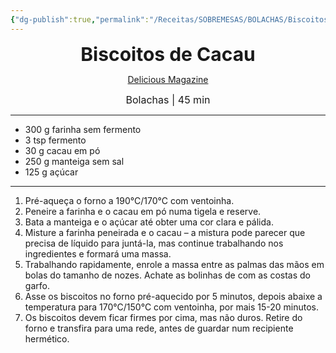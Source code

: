 ```yaml
---
{"dg-publish":true,"permalink":"/Receitas/SOBREMESAS/BOLACHAS/Biscoitos de Cacau/","title":"Biscoitos de Cacau","tags":["💚ok"]}
---
```


<div style="text-align: center;"> <span style="font-size: 30px;"><b>Biscoitos de Cacau</b></span> </div>

<span class="center"> <center> [Delicious Magazine](https://www.deliciousmagazine.co.uk/recipes/nigella-lawsons-chocolate-biscuits/) </center></span>

<div style="text-align: center;"> <span style="font-size: 16px;">  Bolachas | 45 min </span> </div>

---
- 300 g farinha sem fermento
- 3 tsp fermento
- 30 g cacau em pó
- 250 g manteiga sem sal
- 125 g açúcar
---
1. Pré-aqueça o forno a 190°C/170°C com ventoinha.
2. Peneire a farinha e o cacau em pó numa tigela e reserve.
3. Bata a manteiga e o açúcar até obter uma cor clara e pálida.
4. Misture a farinha peneirada e o cacau – a mistura pode parecer que precisa de líquido para juntá-la, mas continue trabalhando nos ingredientes e formará uma massa.
5. Trabalhando rapidamente, enrole a massa entre as palmas das mãos em bolas do tamanho de nozes. Achate as bolinhas de com as costas do garfo.
6. Asse os biscoitos no forno pré-aquecido por 5 minutos, depois abaixe a temperatura para 170°C/150°C com ventoinha, por mais 15-20 minutos.
7. Os biscoitos devem ficar firmes por cima, mas não duros. Retire do forno e transfira para uma rede, antes de guardar num recipiente hermético.
